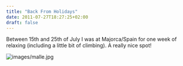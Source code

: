 ```yaml
---
title: "Back From Holidays"
date: 2011-07-27T18:27:25+02:00
draft: false
---
```


Between 15th and 25th of July I was at Majorca/Spain for one week of relaxing (including a little bit of climbing). A really nice spot!


![images/malle.jpg](images/malle.jpg)
